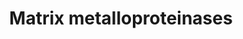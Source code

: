 ---
annotations:
- type: Pathway Ontology
  value: cell-extracellular matrix signaling pathway
authors:
- Kdahlquist
- MaintBot
- M.Braymer
- Khanspers
- Thomas
- Ddigles
- Eweitz
description: 'Matrix metalloproteinases (MMPs) are zinc-dependent endopeptidases;
  other family members are adamalysins, serralysins, and astacins. The MMPs belong
  to a larger family of proteases known as the metzincin superfamily. Collectively
  they are capable of degrading all kinds of extracellular matrix proteins, but also
  can process a number of bioactive molecules. They are known to be involved in the
  cleavage of cell surface receptors, the release of apoptotic ligands (such as the
  FAS ligand), and chemokine/cytokine in/activation. MMPs are also thought to play
  a major role on cell behaviors such as cell proliferation, migration (adhesion/dispersion),
  differentiation, angiogenesis, apoptosis and host defense.  Source: [[wikipedia:Matrix_metalloproteinase|Wikipedia]]'
last-edited: 2021-05-23
organisms:
- Mus musculus
redirect_from:
- /index.php/Pathway:WP441
- /instance/WP441
schema-jsonld:
- '@context': https://schema.org/
  '@id': https://wikipathways.github.io/pathways/WP441.html
  '@type': Dataset
  creator:
    '@type': Organization
    name: WikiPathways
  description: 'Matrix metalloproteinases (MMPs) are zinc-dependent endopeptidases;
    other family members are adamalysins, serralysins, and astacins. The MMPs belong
    to a larger family of proteases known as the metzincin superfamily. Collectively
    they are capable of degrading all kinds of extracellular matrix proteins, but
    also can process a number of bioactive molecules. They are known to be involved
    in the cleavage of cell surface receptors, the release of apoptotic ligands (such
    as the FAS ligand), and chemokine/cytokine in/activation. MMPs are also thought
    to play a major role on cell behaviors such as cell proliferation, migration (adhesion/dispersion),
    differentiation, angiogenesis, apoptosis and host defense.  Source: [[wikipedia:Matrix_metalloproteinase|Wikipedia]]'
  keywords:
  - Mmp3
  - MMP23A
  - Mmp13
  - Mmp8
  - Tcf20
  - Mmp25
  - Mmp23
  - Mmp2
  - Mmp24
  - Mmp9
  - Mmp1a
  - Mmp15
  - Bsg
  - Mmp28
  - Timp2
  - Mmp7
  - Mmp16
  - Mmp20
  - Timp4
  - MMP26
  - Mmp11
  - Timp1
  - Mmp10
  - Mmp21
  - Mmp12
  - Tnf
  - Mmp17
  - Timp3
  - Mmp19
  - Mmp14
  - Mmp27
  license: CC0
  name: Matrix metalloproteinases
seo: CreativeWork
title: Matrix metalloproteinases
wpid: WP441
---
